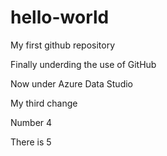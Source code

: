 # hello-world
My first github repository

Finally underding the use of GitHub

Now under Azure Data Studio

My third change

Number 4

There is 5
